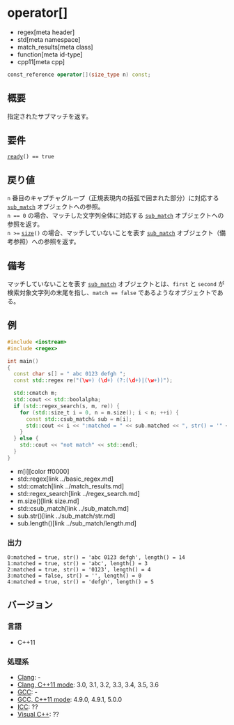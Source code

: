 # operator[]
* regex[meta header]
* std[meta namespace]
* match_results[meta class]
* function[meta id-type]
* cpp11[meta cpp]

```cpp
const_reference operator[](size_type n) const;
```

## 概要
指定されたサブマッチを返す。


## 要件
[`ready`](ready.md)`() == true`


## 戻り値
`n` 番目のキャプチャグループ（正規表現内の括弧で囲まれた部分）に対応する [`sub_match`](../sub_match.md) オブジェクトへの参照。  
`n == 0` の場合、マッチした文字列全体に対応する [`sub_match`](../sub_match.md) オブジェクトへの参照を返す。  
`n >=` [`size`](size.md)`()` の場合、マッチしていないことを表す [`sub_match`](../sub_match.md) オブジェクト（備考参照）への参照を返す。


## 備考
マッチしていないことを表す [`sub_match`](../sub_match.md) オブジェクトとは、`first` と `second` が検索対象文字列の末尾を指し、`match == false` であるようなオブジェクトである。


## 例
```cpp example
#include <iostream>
#include <regex>

int main()
{
  const char s[] = " abc 0123 defgh ";
  const std::regex re("(\w+) (\d+) (?:(\d+)|(\w+))");

  std::cmatch m;
  std::cout << std::boolalpha;
  if (std::regex_search(s, m, re)) {
    for (std::size_t i = 0, n = m.size(); i < n; ++i) {
      const std::csub_match& sub = m[i];
      std::cout << i << ":matched = " << sub.matched << ", str() = '" << sub.str() << "', length() = " << sub.length() << std::endl;
    }
  } else {
    std::cout << "not match" << std::endl;
  }
}
```
* m[i][color ff0000]
* std::regex[link ../basic_regex.md]
* std::cmatch[link ../match_results.md]
* std::regex_search[link ../regex_search.md]
* m.size()[link size.md]
* std::csub_match[link ../sub_match.md]
* sub.str()[link ../sub_match/str.md]
* sub.length()[link ../sub_match/length.md]

### 出力
```
0:matched = true, str() = 'abc 0123 defgh', length() = 14
1:matched = true, str() = 'abc', length() = 3
2:matched = true, str() = '0123', length() = 4
3:matched = false, str() = '', length() = 0
4:matched = true, str() = 'defgh', length() = 5
```


## バージョン
### 言語
- C++11

### 処理系
- [Clang](/implementation.md#clang): -
- [Clang, C++11 mode](/implementation.md#clang): 3.0, 3.1, 3.2, 3.3, 3.4, 3.5, 3.6
- [GCC](/implementation.md#gcc): -
- [GCC, C++11 mode](/implementation.md#gcc): 4.9.0, 4.9.1, 5.0.0
- [ICC](/implementation.md#icc): ??
- [Visual C++](/implementation.md#visual_cpp): ??

